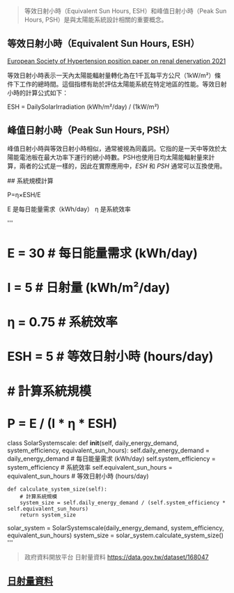 > 等效日射小時（Equivalent Sun Hours, ESH）和峰值日射小時（Peak Sun Hours, PSH）是與太陽能系統設計相關的重要概念。

## 等效日射小時（Equivalent Sun Hours, ESH）
[European Society of Hypertension position paper on
renal denervation 2021](https://www.eshonline.org/esh-content/uploads/2021/09/European-Society-of-Hypertesion-position-paper-on-renal-denervation-2021.pdf)

等效日射小時表示一天內太陽能輻射量轉化為在1千瓦每平方公尺（1kW/m²）條件下工作的總時間。這個指標有助於評估太陽能系統在特定地區的性能。等效日射小時的計算公式如下：

ESH = DailySolarIrradiation (kWh/m²/day) / (1kW/m²)

## 峰值日射小時（Peak Sun Hours, PSH）

峰值日射小時與等效日射小時相似，通常被視為同義詞。它指的是一天中等效於太陽能電池板在最大功率下運行的總小時數。PSH也使用日均太陽能輻射量來計算，兩者的公式是一樣的，因此在實際應用中，*ESH* 和 *PSH* 通常可以互換使用。

​## 系統規模計算

P=η×ESH/E

E 是每日能量需求（kWh/day）
η 是系統效率

'''
# E = 30  # 每日能量需求 (kWh/day)
# I = 5  # 日射量 (kWh/m²/day)
# η = 0.75  # 系統效率
# ESH = 5  # 等效日射小時 (hours/day)

# # 計算系統規模
# P = E / (I * η * ESH)

class SolarSystemscale:
    def __init__(self, daily_energy_demand, system_efficiency, equivalent_sun_hours):
        self.daily_energy_demand = daily_energy_demand  # 每日能量需求 (kWh/day)
        self.system_efficiency = system_efficiency  # 系統效率
        self.equivalent_sun_hours = equivalent_sun_hours  # 等效日射小時 (hours/day)

    def calculate_system_size(self):
        # 計算系統規模
        system_size = self.daily_energy_demand / (self.system_efficiency * self.equivalent_sun_hours)
        return system_size

solar_system = SolarSystemscale(daily_energy_demand, system_efficiency, equivalent_sun_hours)
system_size = solar_system.calculate_system_size()
'''
> 政府資料開放平台 日射量資料
https://data.gov.tw/dataset/168047

## [日射量資料](https://opendata.cwa.gov.tw/fileapi/v1/opendataapi/O-A0091-001?Authorization=rdec-key-123-45678-011121314&format=JSON)
​


​
